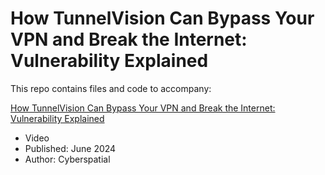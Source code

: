 # How TunnelVision Can Bypass Your VPN and Break the Internet: Vulnerability Explained

This repo contains files and code to accompany:

[How TunnelVision Can Bypass Your VPN and Break the Internet: Vulnerability Explained](https://www.youtube.com/watch?v=dQw4w9WgXcQ)
- Video
- Published: June 2024
- Author: Cyberspatial


